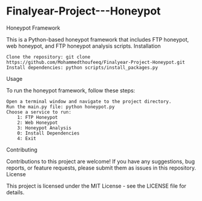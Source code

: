 # Finalyear-Project---Honeypot

Honeypot Framework

This is a Python-based honeypot framework that includes FTP honeypot, web honeypot, and FTP honeypot analysis scripts.
Installation

    Clone the repository: git clone https://github.com/Mohammedthoufeeq/Finalyear-Project-Honeypot.git
    Install dependencies: python scripts/install_packages.py

Usage

To run the honeypot framework, follow these steps:

    Open a terminal window and navigate to the project directory.
    Run the main.py file: python honeypot.py
    Choose a service to run:
        1: FTP Honeypot
        2: Web Honeypot
        3: Honeypot Analysis
        0: Install Dependencies
        4: Exit

Contributing

Contributions to this project are welcome! If you have any suggestions, bug reports, or feature requests, please submit them as issues in this repository.
License

This project is licensed under the MIT License - see the LICENSE file for details.
